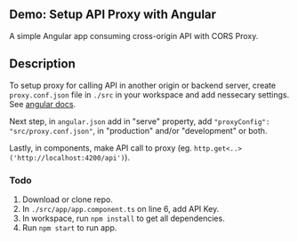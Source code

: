 ## Demo: Setup API Proxy with Angular
A simple Angular app consuming cross-origin API with CORS Proxy.

## Description
To setup proxy for calling API in another origin or backend server, create `proxy.conf.json` file in `./src` in your workspace and add nessecary settings. See [angular docs](https://angular.io/guide/build#proxying-to-a-backend-server).

Next step, in `angular.json` add in "serve" property, add `"proxyConfig": "src/proxy.conf.json"`, in "production" and/or "development" or both.

Lastly, in components, make API call to proxy (eg. `http.get<..>('http://localhost:4200/api')`).

### Todo
1. Download or clone repo.
2. In `./src/app/app.component.ts` on line 6, add API Key.
3. In workspace, run `npm install` to get all dependencies.
4. Run `npm start` to run app.
